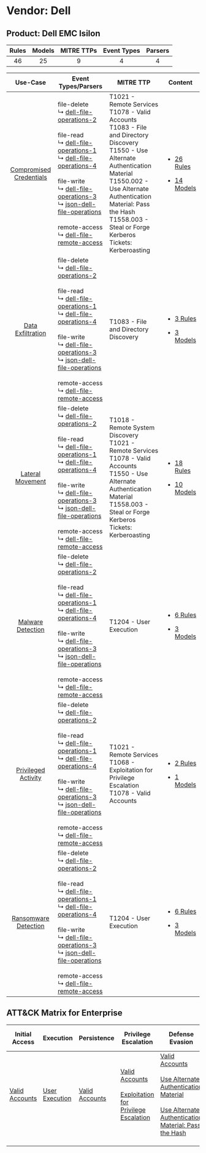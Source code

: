 Vendor: Dell
============
Product: Dell EMC Isilon
------------------------
| Rules | Models | MITRE TTPs | Event Types | Parsers |
|:-----:|:------:|:----------:|:-----------:|:-------:|
|  46   |   25   |     9      |      4      |    4    |

|                                  Use-Case                                  | Event Types/Parsers                                                                                                                                                                                                                                                                                                                                                                                                                                                                                                                                                                 | MITRE TTP                                                                                                                                                                                                                                                                        | Content                                                                                                                   |
|:--------------------------------------------------------------------------:| ----------------------------------------------------------------------------------------------------------------------------------------------------------------------------------------------------------------------------------------------------------------------------------------------------------------------------------------------------------------------------------------------------------------------------------------------------------------------------------------------------------------------------------------------------------------------------------- | -------------------------------------------------------------------------------------------------------------------------------------------------------------------------------------------------------------------------------------------------------------------------------- | ------------------------------------------------------------------------------------------------------------------------- |
| [Compromised Credentials](../../../UseCases/uc_compromised_credentials.md) |  file-delete<br> ↳ [dell-file-operations-2](Parsers/parserContent_dell-file-operations-2.md)<br><br> file-read<br> ↳ [dell-file-operations-1](Parsers/parserContent_dell-file-operations-1.md)<br> ↳ [dell-file-operations-4](Parsers/parserContent_dell-file-operations-4.md)<br><br> file-write<br> ↳ [dell-file-operations-3](Parsers/parserContent_dell-file-operations-3.md)<br> ↳ [json-dell-file-operations](Parsers/parserContent_json-dell-file-operations.md)<br><br> remote-access<br> ↳ [dell-file-remote-access](Parsers/parserContent_dell-file-remote-access.md)<br> | T1021 - Remote Services<br>T1078 - Valid Accounts<br>T1083 - File and Directory Discovery<br>T1550 - Use Alternate Authentication Material<br>T1550.002 - Use Alternate Authentication Material: Pass the Hash<br>T1558.003 - Steal or Forge Kerberos Tickets: Kerberoasting<br> | [<ul><li>26 Rules</li></ul><ul><li>14 Models</li></ul>](Rules_Models/r_m_dell_dell_emc_isilon_Compromised_Credentials.md) |
|       [Data Exfiltration](../../../UseCases/uc_data_exfiltration.md)       |  file-delete<br> ↳ [dell-file-operations-2](Parsers/parserContent_dell-file-operations-2.md)<br><br> file-read<br> ↳ [dell-file-operations-1](Parsers/parserContent_dell-file-operations-1.md)<br> ↳ [dell-file-operations-4](Parsers/parserContent_dell-file-operations-4.md)<br><br> file-write<br> ↳ [dell-file-operations-3](Parsers/parserContent_dell-file-operations-3.md)<br> ↳ [json-dell-file-operations](Parsers/parserContent_json-dell-file-operations.md)<br><br> remote-access<br> ↳ [dell-file-remote-access](Parsers/parserContent_dell-file-remote-access.md)<br> | T1083 - File and Directory Discovery<br>                                                                                                                                                                                                                                         | [<ul><li>3 Rules</li></ul><ul><li>3 Models</li></ul>](Rules_Models/r_m_dell_dell_emc_isilon_Data_Exfiltration.md)         |
|        [Lateral Movement](../../../UseCases/uc_lateral_movement.md)        |  file-delete<br> ↳ [dell-file-operations-2](Parsers/parserContent_dell-file-operations-2.md)<br><br> file-read<br> ↳ [dell-file-operations-1](Parsers/parserContent_dell-file-operations-1.md)<br> ↳ [dell-file-operations-4](Parsers/parserContent_dell-file-operations-4.md)<br><br> file-write<br> ↳ [dell-file-operations-3](Parsers/parserContent_dell-file-operations-3.md)<br> ↳ [json-dell-file-operations](Parsers/parserContent_json-dell-file-operations.md)<br><br> remote-access<br> ↳ [dell-file-remote-access](Parsers/parserContent_dell-file-remote-access.md)<br> | T1018 - Remote System Discovery<br>T1021 - Remote Services<br>T1078 - Valid Accounts<br>T1550 - Use Alternate Authentication Material<br>T1558.003 - Steal or Forge Kerberos Tickets: Kerberoasting<br>                                                                          | [<ul><li>18 Rules</li></ul><ul><li>10 Models</li></ul>](Rules_Models/r_m_dell_dell_emc_isilon_Lateral_Movement.md)        |
|       [Malware Detection](../../../UseCases/uc_malware_detection.md)       |  file-delete<br> ↳ [dell-file-operations-2](Parsers/parserContent_dell-file-operations-2.md)<br><br> file-read<br> ↳ [dell-file-operations-1](Parsers/parserContent_dell-file-operations-1.md)<br> ↳ [dell-file-operations-4](Parsers/parserContent_dell-file-operations-4.md)<br><br> file-write<br> ↳ [dell-file-operations-3](Parsers/parserContent_dell-file-operations-3.md)<br> ↳ [json-dell-file-operations](Parsers/parserContent_json-dell-file-operations.md)<br><br> remote-access<br> ↳ [dell-file-remote-access](Parsers/parserContent_dell-file-remote-access.md)<br> | T1204 - User Execution<br>                                                                                                                                                                                                                                                       | [<ul><li>6 Rules</li></ul><ul><li>3 Models</li></ul>](Rules_Models/r_m_dell_dell_emc_isilon_Malware_Detection.md)         |
|     [Privileged Activity](../../../UseCases/uc_privileged_activity.md)     |  file-delete<br> ↳ [dell-file-operations-2](Parsers/parserContent_dell-file-operations-2.md)<br><br> file-read<br> ↳ [dell-file-operations-1](Parsers/parserContent_dell-file-operations-1.md)<br> ↳ [dell-file-operations-4](Parsers/parserContent_dell-file-operations-4.md)<br><br> file-write<br> ↳ [dell-file-operations-3](Parsers/parserContent_dell-file-operations-3.md)<br> ↳ [json-dell-file-operations](Parsers/parserContent_json-dell-file-operations.md)<br><br> remote-access<br> ↳ [dell-file-remote-access](Parsers/parserContent_dell-file-remote-access.md)<br> | T1021 - Remote Services<br>T1068 - Exploitation for Privilege Escalation<br>T1078 - Valid Accounts<br>                                                                                                                                                                           | [<ul><li>2 Rules</li></ul><ul><li>1 Models</li></ul>](Rules_Models/r_m_dell_dell_emc_isilon_Privileged_Activity.md)       |
|    [Ransomware Detection](../../../UseCases/uc_ransomware_detection.md)    |  file-delete<br> ↳ [dell-file-operations-2](Parsers/parserContent_dell-file-operations-2.md)<br><br> file-read<br> ↳ [dell-file-operations-1](Parsers/parserContent_dell-file-operations-1.md)<br> ↳ [dell-file-operations-4](Parsers/parserContent_dell-file-operations-4.md)<br><br> file-write<br> ↳ [dell-file-operations-3](Parsers/parserContent_dell-file-operations-3.md)<br> ↳ [json-dell-file-operations](Parsers/parserContent_json-dell-file-operations.md)<br><br> remote-access<br> ↳ [dell-file-remote-access](Parsers/parserContent_dell-file-remote-access.md)<br> | T1204 - User Execution<br>                                                                                                                                                                                                                                                       | [<ul><li>6 Rules</li></ul><ul><li>3 Models</li></ul>](Rules_Models/r_m_dell_dell_emc_isilon_Ransomware_Detection.md)      |

ATT&CK Matrix for Enterprise
----------------------------
| Initial Access                                                      | Execution                                                           | Persistence                                                         | Privilege Escalation                                                                                                                                          | Defense Evasion                                                                                                                                                                                                                                                            | Credential Access                                                                                                                                                                           | Discovery                                                                                                                                                     | Lateral Movement                                                                                                                                               | Collection | Command and Control | Exfiltration | Impact |
| ------------------------------------------------------------------- | ------------------------------------------------------------------- | ------------------------------------------------------------------- | ------------------------------------------------------------------------------------------------------------------------------------------------------------- | -------------------------------------------------------------------------------------------------------------------------------------------------------------------------------------------------------------------------------------------------------------------------- | ------------------------------------------------------------------------------------------------------------------------------------------------------------------------------------------- | ------------------------------------------------------------------------------------------------------------------------------------------------------------- | -------------------------------------------------------------------------------------------------------------------------------------------------------------- | ---------- | ------------------- | ------------ | ------ |
| [Valid Accounts](https://attack.mitre.org/techniques/T1078)<br><br> | [User Execution](https://attack.mitre.org/techniques/T1204)<br><br> | [Valid Accounts](https://attack.mitre.org/techniques/T1078)<br><br> | [Valid Accounts](https://attack.mitre.org/techniques/T1078)<br><br>[Exploitation for Privilege Escalation](https://attack.mitre.org/techniques/T1068)<br><br> | [Valid Accounts](https://attack.mitre.org/techniques/T1078)<br><br>[Use Alternate Authentication Material](https://attack.mitre.org/techniques/T1550)<br><br>[Use Alternate Authentication Material: Pass the Hash](https://attack.mitre.org/techniques/T1550/002)<br><br> | [Steal or Forge Kerberos Tickets](https://attack.mitre.org/techniques/T1558)<br><br>[Steal or Forge Kerberos Tickets: Kerberoasting](https://attack.mitre.org/techniques/T1558/003)<br><br> | [File and Directory Discovery](https://attack.mitre.org/techniques/T1083)<br><br>[Remote System Discovery](https://attack.mitre.org/techniques/T1018)<br><br> | [Remote Services](https://attack.mitre.org/techniques/T1021)<br><br>[Use Alternate Authentication Material](https://attack.mitre.org/techniques/T1550)<br><br> |            |                     |              |        |